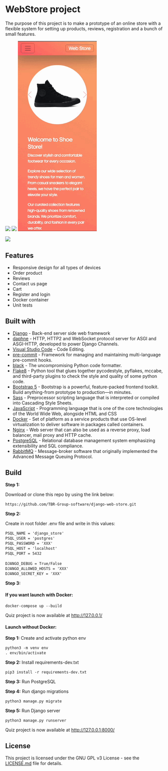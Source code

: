 # WebStore project
The purpose of this project is to make a prototype of an online store with a flexible system for setting up products, reviews, registration and a bunch of small features.

<p float="center", align="justify">
  <img src="https://github.com/TBR-Group-software/django-web-store/blob/main/img/mob_1.gif" width="250" />

  <img src="https://github.com/TBR-Group-software/django-web-store/blob/main/img/mob_2.gif" width="250" />
     
  <img src="https://github.com/TBR-Group-software/django-web-store/blob/main/img/mob_3.gif" width="250" />
</p>
<p>
  <img src="https://github.com/TBR-Group-software/django-web-store/blob/main/img/desk_1.gif" width="750" />
</p>

## Features

- Responsive design for all types of devices
- Order product
- Reviews
- Contact us page
- Cart
- Register and login
- Docker container
- Unit tests

## Built with
- [Django](https://www.djangoproject.com/) - Back-end server side web framework
- [daphne](https://github.com/django/daphne/) - HTTP, HTTP2 and WebSocket protocol server for ASGI and ASGI-HTTP, developed to power Django Channels.
- [Visual Studio Code](https://code.visualstudio.com/) - Code Editing.
- [pre-commit](https://pre-commit.com/) - Framework for managing and maintaining multi-language pre-commit hooks.
- [black](https://github.com/psf/black) - The uncompromising Python code formatter.
- [Flake8](https://github.com/pycqa/flake8) - Python tool that glues together pycodestyle, pyflakes, mccabe, and third-party plugins to check the style and quality of some python code.
- [Bootstrap 5](https://getbootstrap.com/) - Bootstrap is a powerful, feature-packed frontend toolkit. Build anything-from prototype to production—in minutes.
- [Sass](https://sass-lang.com/) - Preprocessor scripting language that is interpreted or compiled into Cascading Style Sheets.
- [JavaScript](https://www.ecma-international.org/publications-and-standards/standards/ecma-262/) - Programming language that is one of the core technologies of the World Wide Web, alongside HTML and CSS
- [Docker](https://www.docker.com/) - Set of platform as a service products that use OS-level virtualization to deliver software in packages called containers.
- [Nginx](https://www.nginx.com/) -  Web server that can also be used as a reverse proxy, load balancer, mail proxy and HTTP cache.
- [PostgreSQL](https://www.postgresql.org/) - Relational database management system emphasizing extensibility and SQL compliance.
- [RabbitMQ](https://www.rabbitmq.com/) - Message-broker software that originally implemented the Advanced Message Queuing Protocol.

## Build

**Step 1:**

Download or clone this repo by using the link below:

```
https://github.com/TBR-Group-software/django-web-store.git
```

**Step 2:**

Create in root folder .env file and write in this values:

```
PSQL_NAME = 'django_store'
PSQL_USER = 'postgres'
PSQL_PASSWORD = 'XXX'
PSQL_HOST = 'localhost'
PSQL_PORT = 5432

DJANGO_DEBUG = True/False
DJANGO_ALLOWED_HOSTS = 'XXX'
DJANGO_SECRET_KEY = 'XXX'
```

**Step 3:**
#### If you want launch with Docker:

```
docker-compose up --build
```

Quiz project is now available at http://127.0.0.1/

#### Launch without Docker:

**Step 1:**
Create and activate python env
```
python3 -m venv env
. env/bin/activate
```
**Step 2:**
Install requirements-dev.txt
```
pip3 install -r requirements-dev.txt
```
**Step 3:**
Run PostgreSQL

**Step 4:**
Run django migrations
```
python3 manage.py migrate
```
**Step 5:**
Run Django server
```
python3 manage.py runserver
```

Quiz project is now available at http://127.0.0.1:8000/


## License
This project is licensed under the GNU GPL v3 License - see the [LICENSE.md](https://github.com/TBR-Group-software/django-web-store/blob/main/LICENSE) file for details.
